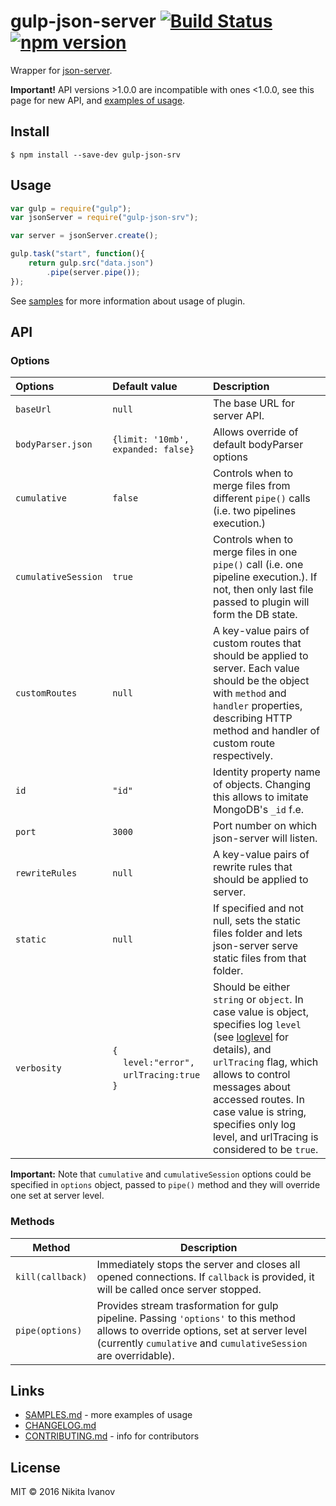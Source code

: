 # gulp-json-server [![Build Status](https://travis-ci.org/GrafGenerator/gulp-json-server.svg?branch=master)](https://travis-ci.org/GrafGenerator/gulp-json-server) [![npm version](https://badge.fury.io/js/gulp-json-srv.svg)](https://badge.fury.io/js/gulp-json-srv)

Wrapper for [json-server](https://github.com/typicode/json-server).

**Important!** API versions >1.0.0 are incompatible with ones <1.0.0, see this page for new API, and [examples of usage](SAMPLES.md).

## Install

```
$ npm install --save-dev gulp-json-srv
```


## Usage
```js
var gulp = require("gulp");
var jsonServer = require("gulp-json-srv");

var server = jsonServer.create();

gulp.task("start", function(){
    return gulp.src("data.json")
        .pipe(server.pipe());
});
```

See [samples](SAMPLES.md) for more information about usage of plugin.


## API

### Options

| Options | Default value | Description |
|:---|:---|:---|
|`baseUrl`|`null`|The base URL for server API.|
|`bodyParser.json`|`{limit: '10mb', expanded: false}`|Allows override of default bodyParser options
|`cumulative`|`false`|Controls when to merge files from different `pipe()` calls (i.e. two pipelines execution.)|
|`cumulativeSession`|`true`|Controls when to merge files in one `pipe()` call (i.e. one pipeline execution.). If not, then only last file passed to plugin will form the DB state.|
|`customRoutes`|`null`|A key-value pairs of custom routes that should be applied to server. Each value should be the object with `method` and `handler` properties, describing HTTP method and handler of custom route respectively.|
|`id`|`"id"`|Identity property name of objects. Changing this allows to imitate MongoDB's `_id` f.e.|
|`port`|`3000`|Port number on which json-server will listen.|
|`rewriteRules`|`null`|A key-value pairs of rewrite rules that should be applied to server.|
|`static`|`null`|If specified and not null, sets the static files folder and lets json-server serve static files from that folder.|
|`verbosity`|`{`<br/>&nbsp;&nbsp;&nbsp;&nbsp;`level:"error",`<br/>&nbsp;&nbsp;&nbsp;&nbsp;`urlTracing:true`<br/>`}`|Should be either `string` or `object`. In case value is object, specifies log `level` (see [loglevel](https://www.npmjs.com/package/loglevel) for details), and `urlTracing` flag, which allows to control messages about accessed routes. In case value is string, specifies only log level, and urlTracing is considered to be `true`.|

**Important:** Note that `cumulative` and `cumulativeSession` options could be specified in `options` object, passed to `pipe()` method and they will override one set at server level.

### Methods
| Method | Description |
|---|---|
|`kill(callback)`|Immediately stops the server and closes all opened connections. If `callback` is provided, it will be called once server stopped.|
|`pipe(options)`|Provides stream trasformation for gulp pipeline. Passing `'options'` to this method allows to override options, set at server level (currently `cumulative` and `cumulativeSession` are overridable). |

## Links

* [SAMPLES.md](SAMPLES.md) - more examples of usage
* [CHANGELOG.md](CHANGELOG.md)
* [CONTRIBUTING.md](CONTRIBUTING.md) - info for contributors

## License

MIT © 2016 Nikita Ivanov

